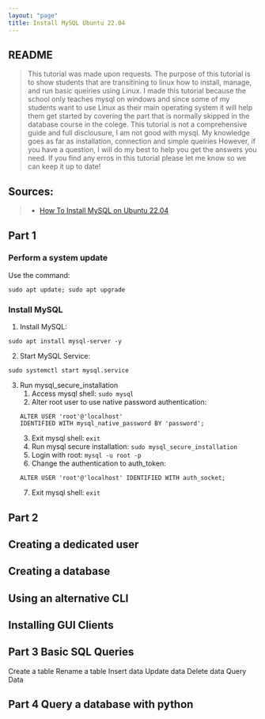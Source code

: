 ```yaml
---
layout: "page"
title: Install MySQL Ubuntu 22.04
---
```


## README
> This tutorial was made upon requests. The purpose of this tutorial is to show students that are transitining to linux how to install, manage, and run basic queiries using Linux.  I made this tutorial because the school only teaches mysql on windows and since some of my students want to use Linux as their main operating system it will help them get started by covering the part that is normally skipped in the database course in the colege. This tutorial is not a comprehensive guide and full disclousure, I am not good with mysql. My knowledge goes as far as installation, connection and simple queiries However, if you have a question, I will do my best to help you get the answers you need.  If you find any erros in this tutorial please let me know so we can keep it up to date!

## Sources:
> * [How To Install MySQL on Ubuntu 22.04](https://www.digitalocean.com/community/tutorials/how-to-install-mysql-on-ubuntu-22-04)
## Part 1 

### Perform a system update
Use the command:
```
sudo apt update; sudo apt upgrade
```

### Install MySQL
1. Install MySQL: 
```
sudo apt install mysql-server -y
```
2. Start MySQL Service:
```
sudo systemctl start mysql.service
```
3. Run mysql_secure_installation
   1. Access mysql shell: `sudo mysql`
   2. Alter root user to use native password authentication: 
   ```
   ALTER USER 'root'@'localhost'
   IDENTIFIED WITH mysql_native_password BY 'password';
   ```
   3. Exit mysql shell: `exit`
   4. Run mysql secure installation: `sudo mysql_secure_installation`
   5. Login with root: `mysql -u root -p`
   6. Change the authentication to auth_token:
   ```
   ALTER USER 'root'@'localhost' IDENTIFIED WITH auth_socket;
   ```
   7. Exit mysql shell: `exit`

## Part 2

## Creating a dedicated user

## Creating a database

## Using an alternative CLI

## Installing GUI Clients

## Part 3 Basic SQL Queries

Create a table
Rename a table
Insert data
Update data
Delete data
Query Data

## Part 4 Query a database with python

